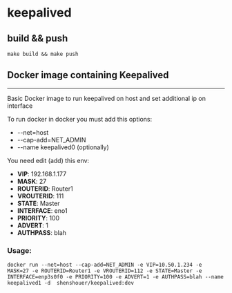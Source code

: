# keepalived

## build && push

```
make build && make push
```

## Docker image containing Keepalived
---

Basic Docker image to run keepalived on host and set additional ip on interface

To run docker in docker you must add this options:

* --net=host
* --cap-add=NET_ADMIN
* --name keepalived0 (optionally)

You need edit (add) this env:

* **VIP**: 192.168.1.177
* **MASK**: 27
* **ROUTERID**: Router1
* **VROUTERID**: 111
* **STATE**: Master
* **INTERFACE**: eno1
* **PRIORITY**: 100
* **ADVERT**: 1
* **AUTHPASS**: blah

### Usage:
```
docker run --net=host --cap-add=NET_ADMIN -e VIP=10.50.1.234 -e MASK=27 -e ROUTERID=Router1 -e VROUTERID=112 -e STATE=Master -e INTERFACE=enp3s0f0 -e PRIORITY=100 -e ADVERT=1 -e AUTHPASS=blah --name keepalived1 -d  shenshouer/keepalived:dev 
```